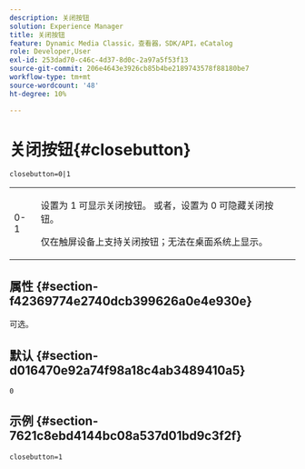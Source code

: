 ```yaml
---
description: 关闭按钮
solution: Experience Manager
title: 关闭按钮
feature: Dynamic Media Classic，查看器，SDK/API，eCatalog
role: Developer,User
exl-id: 253dad70-c46c-4d37-8d0c-2a97a5f53f13
source-git-commit: 206e4643e3926cb85b4be2189743578f88180be7
workflow-type: tm+mt
source-wordcount: '48'
ht-degree: 10%

---
```


# 关闭按钮{#closebutton}

`closebutton=0|1`

<table id="table_9B98C97485DD4DEB8A6ECBCE8DF6B886"> 
 <tbody> 
  <tr> 
   <td colname="col1"> <p> <span class="codeph"> 0-1  </span> </p> </td> 
   <td colname="col2"> <p>设置为<span class="codeph"> 1 </span>可显示关闭按钮。 或者，设置为<span class="codeph"> 0 </span>可隐藏关闭按钮。 </p> <p>仅在触屏设备上支持关闭按钮；无法在桌面系统上显示。 </p> </td> 
  </tr> 
 </tbody> 
</table>

## 属性 {#section-f42369774e2740dcb399626a0e4e930e}

可选。

## 默认 {#section-d016470e92a74f98a18c4ab3489410a5}

`0`

## 示例 {#section-7621c8ebd4144bc08a537d01bd9c3f2f}

```
closebutton=1
```
